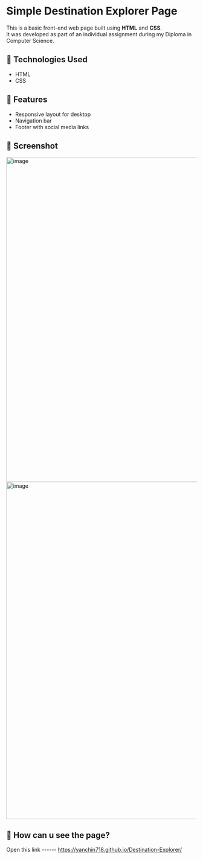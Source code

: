 # Simple Destination Explorer Page

This is a basic front-end web page built using **HTML** and **CSS**.  
It was developed as part of an individual assignment during my Diploma in Computer Science.

## 🔧 Technologies Used
- HTML
- CSS

## 🎯 Features
- Responsive layout for desktop
- Navigation bar
- Footer with social media links

## 📸 Screenshot
<img width="995" height="861" alt="image" src="https://github.com/user-attachments/assets/f557a61c-a88e-4cd5-91f4-44c570d2e9e6" />
<img width="1004" height="894" alt="image" src="https://github.com/user-attachments/assets/98996fa5-ca08-4131-bb2b-487cddd5097e" />


## 🚀 How can u see the page?
Open this link ------ https://yanchin718.github.io/Destination-Explorer/
